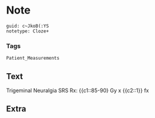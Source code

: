 # Note
```
guid: c~JkoB(:YS
notetype: Cloze+
```

### Tags
```
Patient_Measurements
```

## Text
Trigeminal Neuralgia SRS Rx: {{c1::85-90} Gy x {{c2::1}} fx

## Extra

